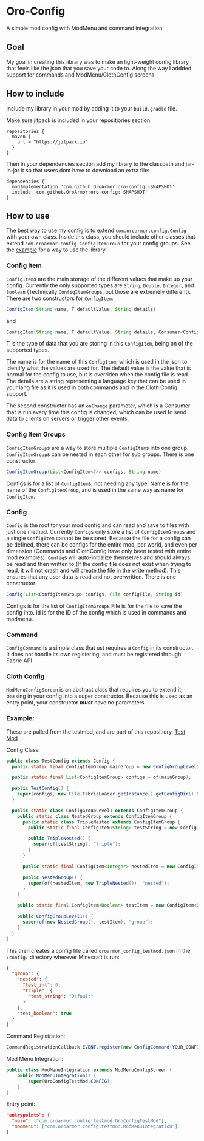 # Oro-Config
A simple mod config with ModMenu and command integration


## Goal
My goal in creating this library was to make an light-weight config library that feels like the json that you save your code to. Along the way I addded support for commands and ModMenu/ClothConfig screens.


## How to include
Include my library in your mod by adding it to your `build.gradle` file.

Make sure jitpack is included in your repositiories section:
```
repositories {
  maven {
    url = "https://jitpack.io"
  }
}
```
Then in your dependencies section add my library to the classpath and jar-in-jar it so that users dont have to download an extra file:
```
dependencies {	
  modImplementation 'com.github.OroArmor:oro-config:-SNAPSHOT'
  include 'com.github.OroArmor:oro-config:-SNAPSHOT'
}
```

## How to use
The best way to use my config is to extend `com.oroarmor.config.Config` with your own class. Inside this class, you should include other classes that extend `com.oroarmor.config.ConfigItemGroup` for your config groups. See the [example](#example) for a way to use the library.

### Config Item
`ConfigItem`s are the main storage of the different values that make up your config. Currently the only supported types are `String`, `Double`, `Integer`, and `Boolean` (Technically `ConfigItemGroup`s, but those are extremely different). There are two constructors for `ConfigItem`:
```java
ConfigItem(String name, T defaultValue, String details)
```
and 
```java
ConfigItem(String name, T defaultValue, String details, Consumer<ConfigItem<T>> onChange)
```
T is the type of data that you are storing in this `ConfigItem`, being on of the supported types.

The name is for the name of this `ConfigItem`, which is used in the json to identify what the values are used for.
The default value is the value that is normal for the config to use, but is overriden when the config file is read.
The details are a string representing a language key that can be used in your lang file as it is used in both commands and in the Cloth Config support.

The second constructor has an `onChange` parameter, which is a Consumer that is run every time this config is changed, which can be used to send data to clients on servers or trigger other events.

### Config Item Groups
`ConfigItemGroup`s are a way to store multiple `ConfigItem`s into one group. `ConfigItemGroup`s can be nested in each other for sub groups. There is one constructor:
```java
ConfigItemGroup(List<ConfigItem<?>> configs, String name)
```
Configs is for a list of `ConfigItem`s, not needing any type.
Name is for the name of the `ConfigItemGroup`, and is used in the same way as name for `ConfigItem`.

### Config
`Config` is the root for your mod config and can read and save to files with just one method. Currently `Config`s only store a list of `ConfigItemGroup`s and a single `ConfigItem` cannot be be stored. Because the file for a config can be defined, there can be configs for the entire mod, per world, and even per dimension (Commands and ClothConfig have only been tested with entire mod examples). `Config`s will auto-initialize themselves and should always be read and then written to (If the config file does not exist when trying to read, it will not crash and will create the file in the write method). This ensures that any user data is read and not overwritten. There is one constructor:
```java
Config(List<ConfigItemGroup> configs, File configFile, String id)
```
Configs is for the list of `ConfigItemGroup`s
File is for the file to save the config into.
Id is for the ID of the config which is used in commands and modmenu.

### Command
`ConfigCommand` is a simple class that ust requires a `Config` in its constructor. It does not handle its own registering, and must be registered through Fabric API

### Cloth Config
`ModMenuConfigScreen` is an abstract class that requires you to extend it, passing in your config into a super constructor. Because this is used as an entry point, your constructor ***must*** have no parameters.

### Example:
These are pulled from the testmod, and are part of this repositiory. [Test Mod](https://github.com/OroArmor/oro-config/tree/master/src/testmod)

Config Class:
```java
public class TestConfig extends Config {
  public static final ConfigItemGroup mainGroup = new ConfigGroupLevel1();

  public static final List<ConfigItemGroup> configs = of(mainGroup);

  public TestConfig() {
    super(configs, new File(FabricLoader.getInstance().getConfigDir().toFile(), "oroarmor_config_testmod.json"), "oroarmor_config_testmod");
  }

  public static class ConfigGroupLevel1 extends ConfigItemGroup {
    public static class NestedGroup extends ConfigItemGroup {
      public static class TripleNested extends ConfigItemGroup {
        public static final ConfigItem<String> testString = new ConfigItem<String>("test_string", "Default", "test_string");

        public TripleNested() {
          super(of(testString), "triple");
        }
      }

      public static final ConfigItem<Integer> nestedItem = new ConfigItem<Integer>("test_int", 0, "test_integer");

      public NestedGroup() {
        super(of(nestedItem, new TripleNested()), "nested");
      }
    }

    public static final ConfigItem<Boolean> testItem = new ConfigItem<Boolean>("test_boolean", true, "test_boolean");

    public ConfigGroupLevel1() {
      super(of(new NestedGroup(), testItem), "group");
    }
  }
}
```
This then creates a config file called `oroarmor_config_testmod.json` in the `/config/` directory wherever Minecraft is run:
```json
{
  "group": {
    "nested": {
      "test_int": 0,
      "triple": {
        "test_string": "Default"
      }
    },
    "test_boolean": true
  }
}
```

Command Registration:
```java
CommandRegistrationCallback.EVENT.register(new ConfigCommand(YOUR_CONFIG));
```

Mod Menu Integration:
```java
public class ModMenuIntegration extends ModMenuConfigScreen {
	public ModMenuIntegration() {
		super(OroConfigTestMod.CONFIG);
	}
}
```

Entry point:
```json
"entrypoints": {
  "main": ["com.oroarmor.config.testmod.OroConfigTestMod"],
  "modmenu": ["com.oroarmor.config.testmod.ModMenuIntegration"]
}
```



